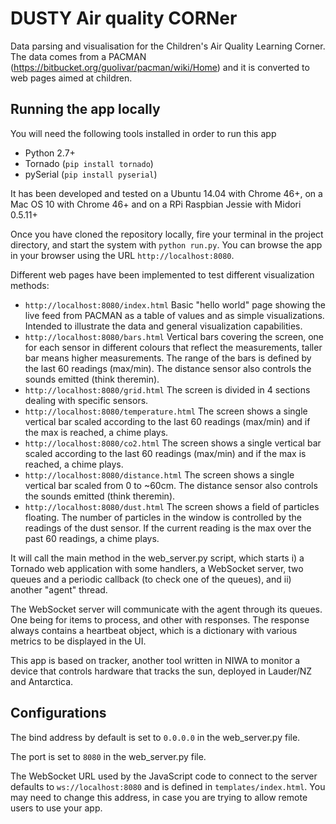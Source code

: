 # DUSTY Air quality CORNer

Data parsing and visualisation for the Children's Air Quality Learning Corner. The data comes from a PACMAN (https://bitbucket.org/guolivar/pacman/wiki/Home) and it is converted to web pages aimed at children.

## Running the app locally

You will need the following tools installed in order to run this app

- Python 2.7+
- Tornado (`pip install tornado`)
- pySerial (`pip install pyserial`)

It has been developed and tested on a Ubuntu 14.04 with Chrome 46+, on a Mac OS 10 with Chrome 46+ and on a RPi Raspbian Jessie with Midori 0.5.11+

Once you have cloned the repository locally, fire your terminal in the project directory, and start the system with `python run.py`. You can browse the app in your browser using the URL `http://localhost:8080`.

Different web pages have been implemented to test different visualization methods:
* `http://localhost:8080/index.html` Basic "hello world" page showing the live feed from PACMAN as a table of values and as simple visualizations. Intended to illustrate the data and general visualization capabilities.
* `http://localhost:8080/bars.html` Vertical bars covering the screen, one for each sensor in different colours that reflect the measurements, taller bar means higher measurements.
The range of the bars is defined by the last 60 readings (max/min).
The distance sensor also controls the sounds emitted (think theremin).
* `http://localhost:8080/grid.html` The screen is divided in 4 sections dealing with specific sensors.
* `http://localhost:8080/temperature.html` The screen shows a single vertical bar scaled according to the last 60 readings (max/min) and if the max is reached, a chime plays.
* `http://localhost:8080/co2.html` The screen shows a single vertical bar scaled according to the last 60 readings (max/min) and if the max is reached, a chime plays.
* `http://localhost:8080/distance.html` The screen shows a single vertical bar scaled from 0 to ~60cm. The distance sensor also controls the sounds emitted (think theremin).
* `http://localhost:8080/dust.html` The screen shows a field of particles floating. The number of particles in the window is controlled by the readings of the dust sensor.
If the current reading is the max over the past 60 readings, a chime plays.

It will call the main method in the web_server.py script, which starts i) a Tornado web application with some handlers, a WebSocket server, two queues and a periodic callback (to check one of the queues), and ii) another "agent" thread.

The WebSocket server will communicate with the agent through its queues. One being for items to process, and other with responses. The response always contains a heartbeat object, which is a dictionary with various metrics to be displayed in the UI.

This app is based on tracker, another tool written in NIWA to monitor a device that controls hardware that tracks the sun, deployed in Lauder/NZ and Antarctica.

## Configurations

The bind address by default is set to `0.0.0.0` in the web_server.py file.

The port is set to `8080` in the web_server.py file.

The WebSocket URL used by the JavaScript code to connect to the server defaults to `ws://localhost:8080` and is defined in `templates/index.html`. You may need to change this address, in case you are trying to allow remote users to use your app.
